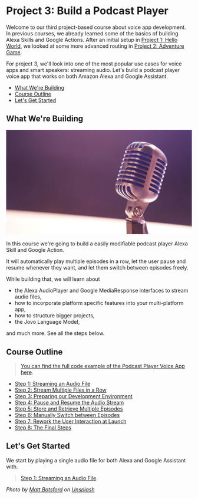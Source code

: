 # Project 3: Build a Podcast Player

Welcome to our third project-based course about voice app development. In previous courses, we already learned some of the basics of building Alexa Skills and Google Actions. After an initial setup in [Project 1: Hello World](https://www.jovo.tech/courses/project-1-hello-world/), we looked at some more advanced routing in [Project 2: Adventure Game](https://www.jovo.tech/courses/project-2-adventure-game).

For project 3, we'll look into one of the most popular use cases for voice apps and smart speakers: streaming audio. Let's build a podcast player voice app that works on both Amazon Alexa and Google Assistant.

* [What We're Building](#what-were-building)
* [Course Outline](#course-outline)
* [Let's Get Started](#lets-get-started)

## What We're Building

![](./img/podcast-player-voice-app.jpg)

In this course we're going to build a easily modifiable podcast player Alexa Skill and Google Action.

It will automatically play multiple episodes in a row, let the user pause and resume whenever they want, and let them switch between episodes freely.

While building that, we will learn about
* the Alexa AudioPlayer and Google MediaResponse interfaces to stream audio files,
* how to incorporate platform specific features into your multi-platform app,
* how to structure bigger projects,
* the Jovo Language Model,

and much more. See all the steps below.


## Course Outline

> [You can find the full code example of the Podcast Player Voice App here](https://github.com/jovotech/jovo-sample-podcast-player).

* [Step 1: Streaming an Audio File](./step-1-stream-audio-file.md)
* [Step 2: Stream Multiple Files in a Row](./step-2-stream-multiple-files.md)
* [Step 3: Preparing our Development Environment](./step-3-development-environment.md)
* [Step 4: Pause and Resume the Audio Stream](./step-4-pause-resume-stream.md)
* [Step 5: Store and Retrieve Multiple Episodes](./step-5-episode-list.md)
* [Step 6: Manually Switch between Episodes](./step-6-switch-episodes.md)
* [Step 7: Rework the User Interaction at Launch](./step-7-launch-user-interaction.md)
* [Step 8: The Final Steps](./step-8-final-steps.md)

## Let's Get Started

We start by playing a single audio file for both Alexa and Google Assistant with.

> [Step 1: Streaming an Audio File](./step-1-stream-audio-file.md).

_Photo by [Matt Botsford](https://unsplash.com/photos/OKLqGsCT8qs) on [Unsplash](https://unsplash.com/)_

<!--[metadata]: { "description": "Build a Podcast Player App for Amazon Alexa and Google Assistant with this free course.", "author": "kaan-kilic" }-->